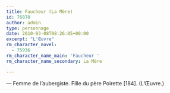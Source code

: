 ```yaml
---
title: Faucheur (La Mère)
id: 76870
author: admin
type: personnage
date: 2010-03-08T08:26:05+00:00
excerpt: "L'Œuvre"
rm_character_novel:
  - 75936
rm_character_name_main: 'Faucheur '
rm_character_name_secondary: La Mère

---
```

— Femme de l&rsquo;aubergiste. Fille du père Poirette [184]. (L&rsquo;Œuvre.)
